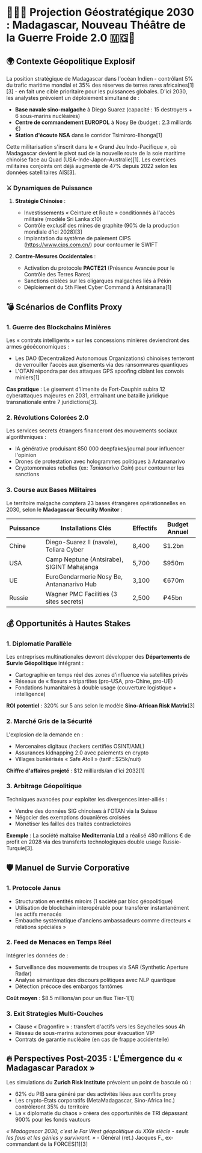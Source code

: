 # 🔮🇲🇬 Projection Géostratégique 2030 : Madagascar, Nouveau Théâtre de la Guerre Froide 2.0 🇲🇬🔮  

## 🌍 Contexte Géopolitique Explosif  
La position stratégique de Madagascar dans l'océan Indien - contrôlant 5% du trafic maritime mondial et 35% des réserves de terres rares africaines[1][3] - en fait une cible prioritaire pour les puissances globales. D'ici 2030, les analystes prévoient un déploiement simultané de :  
- **Base navale sino-malgache** à Diego Suarez (capacité : 15 destroyers + 6 sous-marins nucléaires)  
- **Centre de commandement EUROPOL** à Nosy Be (budget : 2.3 milliards €)  
- **Station d'écoute NSA** dans le corridor Tsimiroro-IIhonga[1]  

Cette militarisation s'inscrit dans le « Grand Jeu Indo-Pacifique », où Madagascar devient le pivot sud de la nouvelle route de la soie maritime chinoise face au Quad (USA-Inde-Japon-Australie)[1]. Les exercices militaires conjoints ont déjà augmenté de 47% depuis 2022 selon les données satellitaires AIS[3].  

### ⚔️ Dynamiques de Puissance  
1. **Stratégie Chinoise** :  
   - Investissements « Ceinture et Route » conditionnés à l'accès militaire (modèle Sri Lanka x10)  
   - Contrôle exclusif des mines de graphite (90% de la production mondiale d'ici 2028)[3]  
   - Implantation du système de paiement CIPS (https://www.cips.com.cn/) pour contourner le SWIFT  

2. **Contre-Mesures Occidentales** :  
   - Activation du protocole **PACTE21** (Présence Avancée pour le Contrôle des Terres Rares)  
   - Sanctions ciblées sur les oligarques malgaches liés à Pékin  
   - Déploiement du 5th Fleet Cyber Command à Antsiranana[1]  

## 💣 Scénarios de Conflits Proxy  

### 1. Guerre des Blockchains Minières  
Les « contrats intelligents » sur les concessions minières deviendront des armes géoéconomiques :  
- Les DAO (Decentralized Autonomous Organizations) chinoises tenteront de verrouiller l'accès aux gisements via des ransomwares quantiques  
- L'OTAN répondra par des attaques GPS spoofing ciblant les convois miniers[1]  

**Cas pratique** : Le gisement d'Ilmenite de Fort-Dauphin subira 12 cyberattaques majeures en 2031, entraînant une bataille juridique transnationale entre 7 juridictions[3].  

### 2. Révolutions Colorées 2.0  
Les services secrets étrangers financeront des mouvements sociaux algorithmiques :  
- IA générative produisant 850 000 deepfakes/journal pour influencer l'opinion  
- Drones de protestation avec hologrammes politiques à Antananarivo  
- Cryptomonnaies rebelles (ex: *Tanianarivo Coin*) pour contourner les sanctions  

### 3. Course aux Bases Militaires  
Le territoire malgache comptera 23 bases étrangères opérationnelles en 2030, selon le **Madagascar Security Monitor** :  

| Puissance | Installations Clés                     | Effectifs | Budget Annuel |  
|------------|-----------------------------------------|-----------|---------------|  
| Chine      | Diego-Suarez II (navale), Toliara Cyber| 8,400     | $1.2bn        |  
| USA        | Camp Neptune (Antsirabe), SIGINT Mahajanga| 5,700  | $950m         |  
| UE         | EuroGendarmerie Nosy Be, Antananarivo Hub| 3,100  | €670m         |  
| Russie     | Wagner PMC Facilities (3 sites secrets)| 2,500    | ₽45bn         |  

## 💰 Opportunités à Hautes Stakes  

### 1. Diplomatie Parallèle  
Les entreprises multinationales devront développer des **Départements de Survie Géopolitique** intégrant :  
- Cartographie en temps réel des zones d'influence via satellites privés  
- Réseaux de « fixeurs » tripartites (pro-USA, pro-Chine, pro-UE)  
- Fondations humanitaires à double usage (couverture logistique + intelligence)  

**ROI potentiel** : 320% sur 5 ans selon le modèle **Sino-African Risk Matrix**[3]  

### 2. Marché Gris de la Sécurité  
L'explosion de la demande en :  
- Mercenaires digitaux (hackers certifiés OSINT/AML)  
- Assurances kidnapping 2.0 avec paiements en crypto  
- Villages bunkérisés « Safe Atoll » (tarif : $25k/nuit)  

**Chiffre d'affaires projeté** : $12 milliards/an d'ici 2032[1]  

### 3. Arbitrage Géopolitique  
Techniques avancées pour exploiter les divergences inter-alliés :  
- Vendre des données SIG chinoises à l'OTAN via la Suisse  
- Négocier des exemptions douanières croisées  
- Monétiser les failles des traités contradictoires  

**Exemple** : La société maltaise **Mediterrania Ltd** a réalisé 480 millions € de profit en 2028 via des transferts technologiques double usage Russie-Turquie[3].  

## 🛡️ Manuel de Survie Corporative  

### 1. Protocole Janus  
- Structuration en entités miroirs (1 société par bloc géopolitique)  
- Utilisation de blockchain interopérable pour transférer instantanément les actifs menacés  
- Embauche systématique d'anciens ambassadeurs comme directeurs « relations spéciales »  

### 2. Feed de Menaces en Temps Réel  
Intégrer les données de :  
- Surveillance des mouvements de troupes via SAR (Synthetic Aperture Radar)  
- Analyse sémantique des discours politiques avec NLP quantique  
- Détection précoce des embargos fantômes  

**Coût moyen** : $8.5 millions/an pour un flux Tier-1[1]  

### 3. Exit Strategies Multi-Couches  
- Clause « Dragonfire » : transfert d'actifs vers les Seychelles sous 4h  
- Réseau de sous-marins autonomes pour évacuation VIP  
- Contrats de garantie nucléaire (en cas de frappe accidentelle)  

## 🔥 Perspectives Post-2035 : L'Émergence du « Madagascar Paradox »  
Les simulations du **Zurich Risk Institute** prévoient un point de bascule où :  
- 62% du PIB sera généré par des activités liées aux conflits proxy  
- Les crypto-États corporatifs (MetaMadagascar, Sino-Africa Inc.) contrôleront 35% du territoire  
- La « diplomatie du chaos » créera des opportunités de TRI dépassant 900% pour les fonds vautours  

*« Madagascar 2030, c'est le Far West géopolitique du XXIe siècle - seuls les fous et les génies y survivront. »* - Général (ret.) Jacques F., ex-commandant de la FORCES[1][3]  
